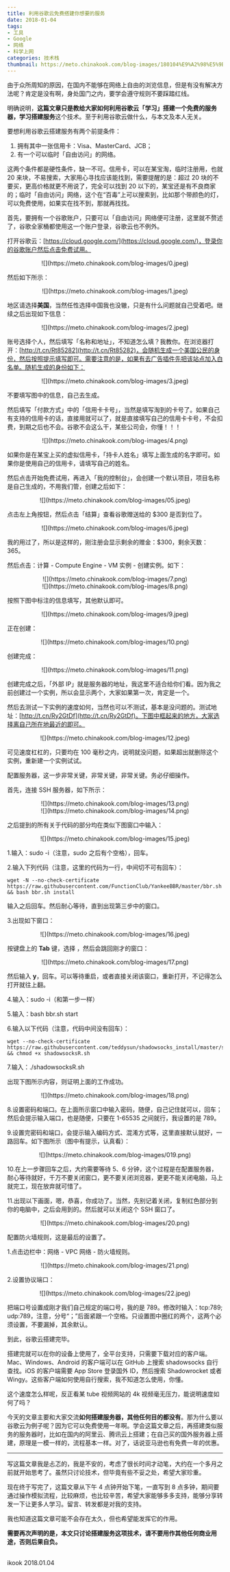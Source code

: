 ```yaml
---
title: 利用谷歌云免费搭建你想要的服务
date: 2018-01-04
tags:
- 工具
- Google
- 网络
- 科学上网
categories: 技术栈
thumbnail: https://meto.chinakook.com/blog-images/180104%E9%A2%98%E5%9B%BE.jpeg
---
```


由于众所周知的原因，在国内不能够在网络上自由的浏览信息，但是有没有解决方法呢？<!--more-->肯定是没有啊，身处国门之内，要学会遵守规则不要踩踏红线。

明确说明，**这篇文章只是教给大家如何利用谷歌云「学习」搭建一个免费的服务器，学习搭建服务**这个技术。至于利用谷歌云做什么，与本文及本人无关。

要想利用谷歌云搭建服务有两个前提条件：

1. 拥有其中一张信用卡：Visa、MasterCard、JCB；
2. 有一个可以临时「自由访问」的网络。

这两个条件都是硬性条件，缺一不可。信用卡，可以在某宝淘，临时注册用，也就 20 来块，不易搜索，大家用心寻找应该能找到，需要提醒的是：超过 20 块的不要买，更高价格就更不用说了，完全可以找到 20 以下的，某宝还是有不良商家的；临时「自由访问」网络，这个在“百毒”上可以搜索到，比如那个带颜色的灯，可以免费使用，如果实在找不到，那就再找找。

首先，要拥有一个谷歌账户，只要可以「自由访问」网络便可注册，这里就不赘述了，谷歌全家桶都使用这一个账户登录，谷歌云也不例外。

打开谷歌云：[https://cloud.google.com/](https://cloud.google.com/)，登录你的谷歌账户然后点击免费试用。

<center>![](https://meto.chinakook.com/blog-images/0.jpeg)</center>

然后如下所示：

<center>![](https://meto.chinakook.com/blog-images/1.jpeg)</center>

地区请选择**美国**，当然任性选择中国我也没辙，只是有什么问题就自己受着吧。继续之后出现如下信息：

<center>![](https://meto.chinakook.com/blog-images/2.jpeg)</center>

账号选择个人，然后填写「名称和地址」，不知道怎么填？我教你。在浏览器打开：[http://t.cn/Rt85282](http://t.cn/Rt85282)，会随机生成一个美国公民的身份，然后按照提示填写即可。需要注意的是，如果有去广告插件先把该站点加入白名单。随机生成的身份如下：

<center>![](https://meto.chinakook.com/blog-images/3.jpeg)</center>

不要填写图中的信息，自己去生成。

然后填写「付款方式」中的「信用卡卡号」，当然是填写淘到的卡号了。如果自己有支持的信用卡的话，直接用就可以了，就是直接填写自己的信用卡卡号，不会扣费，到期之后也不会。谷歌不会这么干，某些公司会，你懂！！！

<center>![](https://meto.chinakook.com/blog-images/4.png)</center>

如果你是在某宝上买的虚拟信用卡，「持卡人姓名」填写上面生成的名字即可。如果你是使用自己的信用卡，请填写自己的姓名。

然后点击开始免费试用，再进入「我的控制台」，会创建一个默认项目，项目名称是自己生成的，不用我们管，创建之后如下：

<center>![](https://meto.chinakook.com/blog-images/05.jpeg)</center>

点击左上角按钮，然后点击「结算」查看谷歌赠送给的 $300 是否到位了。

<center>![](https://meto.chinakook.com/blog-images/6.jpeg)</center>

我的用过了，所以是这样的，刚注册会显示剩余的赠金：$300，剩余天数：365。

然后点击：计算 - Compute Engine - VM 实例 - 创建实例。如下：

<center>![](https://meto.chinakook.com/blog-images/7.png)</center>


<center>![](https://meto.chinakook.com/blog-images/8.png)</center>

按照下图中标注的信息填写，其他默认即可。

<center>![](https://meto.chinakook.com/blog-images/9.jpeg)</center>

正在创建：

<center>![](https://meto.chinakook.com/blog-images/10.png)</center>

创建完成：

<center>![](https://meto.chinakook.com/blog-images/11.png)</center>

创建完成之后，「外部 IP」就是服务器的地址，我这里不适合给你们看。因为我之前创建过一个实例，所以会显示两个，大家如果第一次，肯定是一个。

然后去测试一下实例的速度如何，当然也可以不测试，基本是没问题的。测试地址：[http://t.cn/Ry2GtDf](http://t.cn/Ry2GtDf)。下图中框起来的地方，大家选择离自己所在地最近的即可。

<center>![](https://meto.chinakook.com/blog-images/12.jpeg)</center>

可见速度杠杠的，只要均在 100 毫秒之内，说明就没问题，如果超出就删除这个实例，重新建一个实例试试。

配置服务器，这一步非常关键，非常关键，非常关键。务必仔细操作。

首先，连接 SSH 服务器，如下所示：

<center>![](https://meto.chinakook.com/blog-images/13.png)</center>

<center>![](https://meto.chinakook.com/blog-images/14.png)</center>

之后提到的所有关于代码的部分均在类似下图窗口中输入：

<center>![](https://meto.chinakook.com/blog-images/15.jpeg)</center>

1.输入：sudo -i（注意，sudo 之后有个空格），回车。

2.输入下列代码（注意，这里的代码为一行，中间切不可有回车）：

```
wget -N --no-check-certificate https://raw.githubusercontent.com/FunctionClub/YankeeBBR/master/bbr.sh && bash bbr.sh install
```

输入之后回车。然后耐心等待，直到出现第三步中的窗口。

3.出现如下窗口：

<center>![](https://meto.chinakook.com/blog-images/16.jpeg)</center>

按键盘上的 **Tab** 键，选择 <No>，然后会跳回刚才的窗口：

<center>![](https://meto.chinakook.com/blog-images/17.png)</center>

然后输入 **y**，回车。可以等待重启，或者直接关闭该窗口，重新打开，不记得怎么打开就往上翻。

4.输入：sudo -i（和第一步一样）

5.输入：bash bbr.sh start

6.输入以下代码（注意，代码中间没有回车）：

```
wget --no-check-certificate https://raw.githubusercontent.com/teddysun/shadowsocks_install/master/shadowsocksR.sh && chmod +x shadowsocksR.sh
```

7.输入：./shadowsocksR.sh

出现下图所示内容，则证明上面的工作成功。

<center>![](https://meto.chinakook.com/blog-images/18.png)</center>

8.设置密码和端口。在上面所示窗口中输入密码，随便，自己记住就可以，回车；然后会提示输入端口，也是随便，只要在 1-65535 之间就行，我设置的是 789。

9.设置完密码和端口，会提示输入编码方式、混淆方式等，这里直接默认就好，一路回车。如下图所示（图中有提示，认真看）：

<center>![](https://meto.chinakook.com/blog-images/019.png)</center>

10.在上一步骤回车之后，大约需要等待 5、6 分钟，这个过程是在配置服务器，耐心等待就好，千万不要关闭窗口，更不要关闭浏览器，更更不能关闭电脑，马上就完工，现在放弃就可惜了。

11.出现以下画面，嗯，恭喜，你成功了。当然，先别记着关闭，复制红色部分到你的电脑中，之后会用到的。然后就可以关闭这个 SSH 窗口了。

<center>![](https://meto.chinakook.com/blog-images/20.png)</center>

配置防火墙规则，这是最后的设置了。

1.点击边栏中：网络 - VPC 网络 - 防火墙规则。

<center>![](https://meto.chinakook.com/blog-images/21.png)</center>

2.设置协议端口：

<center>![](https://meto.chinakook.com/blog-images/22.jpeg)</center>

把端口号设置成刚才我们自己规定的端口号，我的是 789。修改时输入：tcp:789; udp:789，注意，分号“；”后面紧跟一个空格。只设置图中圈红的两个，这两个必须设置，不要漏掉，其余默认。

到此，谷歌云搭建完毕。

搭建完就可以在你的设备上使用了，全平台支持，只需要下载对应的客户端。Mac、Windows、Android 的客户端可以在 GitHub 上搜索 shadowsocks 自行查找。iOS 的客户端需要 App Store 登录国外 ID，然后搜索 Shadowrocket 或者 Wingy。这些客户端如何使用自行搜索，我不知道怎么使用，你懂。

这个速度怎么样呢，反正看某 tube 视频网站的 4k 视频毫无压力，能说明速度如何了吗？

今天的文章主要和大家交流**如何搭建服务器，其他任何目的都没有**。那为什么要以谷歌云为例子呢？因为它可以免费使用一年啊。学会这篇文章之后，再搭建类似服务的服务器时，比如在国内的阿里云、腾讯云上搭建；在自己买的国外服务器上搭建，原理是一模一样的，流程基本一样。对了，话说亚马逊也有免费一年的优惠。

----

写这篇文章我是忐忑的，我是不安的，考虑了很长时间才动笔，大约在一个多月之前就开始思考了。虽然只讨论技术，但毕竟有些不妥之处，希望大家珍重。

现在终于写完了，这篇文章从下午 4 点钟开始下笔，一直写到 8 点多钟，期间要通过操作模拟流程，比较麻烦，也比较辛苦，希望大家能够多多支持，能够分享转发一下让更多人学习。留言、转发都是对我的支持。

我也知道这篇文章可能不会存在太久，但也希望能发挥它的作用。

**需要再次声明的是，本文只讨论搭建服务这项技术，请不要用作其他任何商业用途，否则后果自负。**


<br>ikook
2018.01.04
